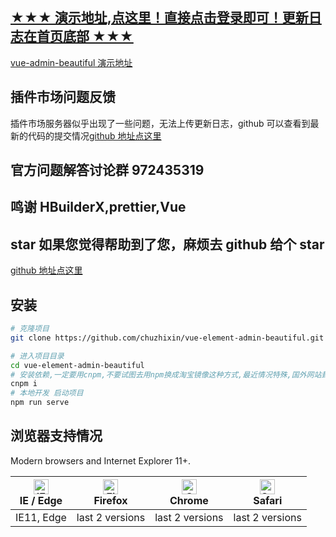 ## [★★★ 演示地址,点这里！直接点击登录即可！更新日志在首页底部 ★★★](http://chu1204505056.gitee.io/vue-admin-beautiful)

[vue-admin-beautiful 演示地址](http://chu1204505056.gitee.io/vue-admin-beautiful)

## 插件市场问题反馈

插件市场服务器似乎出现了一些问题，无法上传更新日志，github 可以查看到最新的代码的提交情况[github 地址点这里](https://github.com/chuzhixin/vue-admin-beautiful)

## 官方问题解答讨论群 972435319

## 鸣谢 HBuilderX,prettier,Vue

## star 如果您觉得帮助到了您，麻烦去 github 给个 star

[github 地址点这里](https://github.com/chuzhixin/vue-admin-beautiful)

## 安装

```bash
# 克隆项目
git clone https://github.com/chuzhixin/vue-element-admin-beautiful.git

# 进入项目目录
cd vue-element-admin-beautiful
# 安装依赖,一定要用cnpm,不要试图去用npm换成淘宝镜像这种方式,最近情况特殊,国外网站封锁的厉害
cnpm i
# 本地开发 启动项目
npm run serve
```

## 浏览器支持情况

Modern browsers and Internet Explorer 11+.

| [<img class="no-margin" src="https://raw.githubusercontent.com/alrra/browser-logos/master/src/edge/edge_48x48.png" alt="IE / Edge" width="24px" height="24px" />](http://godban.github.io/browsers-support-badges/)</br>IE / Edge | [<img class="no-margin" src="https://raw.githubusercontent.com/alrra/browser-logos/master/src/firefox/firefox_48x48.png" alt="Firefox" width="24px" height="24px" />](http://godban.github.io/browsers-support-badges/)</br>Firefox | [<img class="no-margin" src="https://raw.githubusercontent.com/alrra/browser-logos/master/src/chrome/chrome_48x48.png" alt="Chrome" width="24px" height="24px" />](http://godban.github.io/browsers-support-badges/)</br>Chrome | [<img class="no-margin" src="https://raw.githubusercontent.com/alrra/browser-logos/master/src/safari/safari_48x48.png" alt="Safari" width="24px" height="24px" />](http://godban.github.io/browsers-support-badges/)</br>Safari |
| --------------------------------------------------------------------------------------------------------------------------------------------------------------------------------------------------------------------------------- | ----------------------------------------------------------------------------------------------------------------------------------------------------------------------------------------------------------------------------------- | ------------------------------------------------------------------------------------------------------------------------------------------------------------------------------------------------------------------------------- | ------------------------------------------------------------------------------------------------------------------------------------------------------------------------------------------------------------------------------- |
| IE11, Edge                                                                                                                                                                                                                        | last 2 versions                                                                                                                                                                                                                     | last 2 versions                                                                                                                                                                                                                 | last 2 versions                                                                                                                                                                                                                 |

